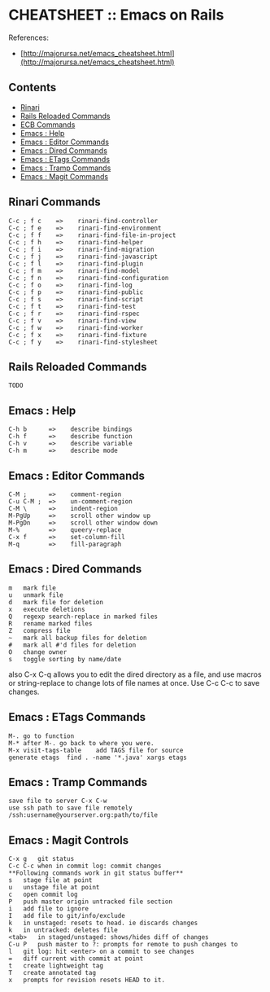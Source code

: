 CHEATSHEET :: Emacs on Rails
============================

References:
* [http://majorursa.net/emacs_cheatsheet.html](http://majorursa.net/emacs_cheatsheet.html)


Contents
--------

* [Rinari](#rinaricommands)
* [Rails Reloaded Commands](#railsreloadedcommands)
* [ECB Commands](#ecbcommands)
* [Emacs : Help](#emacs:help)
* [Emacs : Editor Commands](#emacs:editorcommands)
* [Emacs : Dired Commands](#emacs:diredcommands)
* [Emacs : ETags Commands](#emacs:etagscommands)
* [Emacs : Tramp Commands](#emacs:trampcommands)
* [Emacs : Magit Commands](#emacs:magitcommands)

Rinari Commands
---------------

    C-c ; f c    =>    rinari-find-controller
    C-c ; f e    =>    rinari-find-environment
    C-c ; f f    =>    rinari-find-file-in-project
    C-c ; f h    =>    rinari-find-helper
    C-c ; f i    =>    rinari-find-migration
    C-c ; f j    =>    rinari-find-javascript
    C-c ; f l    =>    rinari-find-plugin
    C-c ; f m    =>    rinari-find-model
    C-c ; f n    =>    rinari-find-configuration
    C-c ; f o    =>    rinari-find-log
    C-c ; f p    =>    rinari-find-public
    C-c ; f s    =>    rinari-find-script
    C-c ; f t    =>    rinari-find-test
    C-c ; f r    =>    rinari-find-rspec
    C-c ; f v    =>    rinari-find-view
    C-c ; f w    =>    rinari-find-worker
    C-c ; f x    =>    rinari-find-fixture
    C-c ; f y    =>    rinari-find-stylesheet

Rails Reloaded Commands
-----------------------

    TODO

Emacs : Help
----------

    C-h b      =>    describe bindings
    C-h f      =>    describe function
    C-h v      =>    describe variable
    C-h m      =>    describe mode

Emacs : Editor Commands
---------------------

    C-M ;	   =>    comment-region
    C-u C-M ;  =>    un-comment-region
    C-M \	   =>    indent-region
    M-PgUp	   =>    scroll other window up
    M-PgDn	   =>    scroll other window down
    M-%	       =>    queery-replace
    C-x f	   =>    set-column-fill
    M-q	       =>    fill-paragraph

Emacs : Dired Commands
--------------------

    m	mark file
    u	unmark file
    d	mark file for deletion
    x	execute deletions
    Q	regexp search-replace in marked files
    R	rename marked files
    Z	compress file
    ~	mark all backup files for deletion
    #	mark all #'d files for deletion
    O	change owner
    s	toggle sorting by name/date

also C-x C-q allows you to edit the dired directory as a file, and use macros or string-replace to change lots of file names at once. Use C-c C-c to save changes.

Emacs : ETags Commands
----------------------

    M-.	go to function
    M-*	after M-. go back to where you were.
    M-x visit-tags-table	add TAGS file for source
    generate etags	find . -name '*.java' xargs etags

Emacs : Tramp Commands
----------------------

    save file to server	C-x C-w
    use ssh path to save file remotely	/ssh:username@yourserver.org:path/to/file

Emacs : Magit Controls
----------------------

    C-x g	git status
    C-c C-c	when in commit log: commit changes
    **Following commands work in git status buffer**
    s	stage file at point
    u	unstage file at point
    c	open commit log
    P	push master origin untracked file section
    i	add file to ignore
    I	add file to git/info/exclude
    k	in unstaged: resets to head. ie discards changes
    k	in untracked: deletes file
    <tab>	in staged/unstaged: shows/hides diff of changes
    C-u P	push master to ?: prompts for remote to push changes to
    l	git log: hit <enter> on a commit to see changes
    =	diff current with commit at point
    t	create lightweight tag
    T	create annotated tag
    x	prompts for revision resets HEAD to it.

